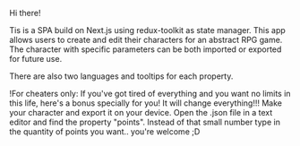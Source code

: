 Hi there!

Tis is a SPA build on Next.js using redux-toolkit as state manager. This app allows users to create and edit their characters for an abstract RPG game. The character with specific parameters can be both imported or exported for future use. 

There are also two languages and tooltips for each property. 

!For cheaters only:
If you've got tired of everything and you want no limits in this life, here's a bonus specially for you! It will change everything!!! 
Make your character and export it on your device. Open the .json file in a text editor and find the property "points". 
Instead of that small number type in the quantity of points you want..
you're welcome ;D
